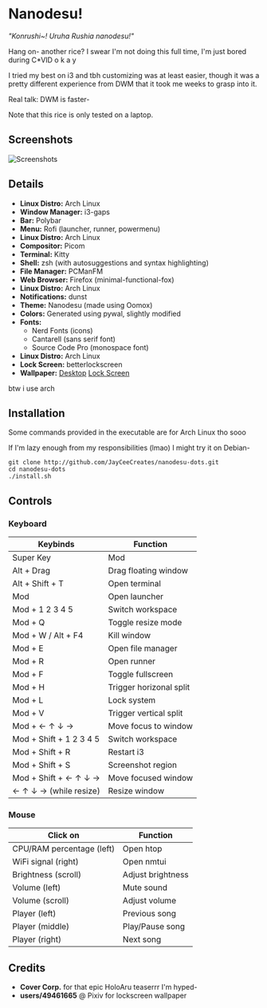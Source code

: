 # Nanodesu!

*"Konrushi~! Uruha Rushia nanodesu!"*

Hang on- another rice? I swear I'm not doing this full time, I'm just bored during C*VID o k a y

I tried my best on i3 and tbh customizing was at least easier, though it was a pretty different experience from DWM that it took me weeks to grasp into it.

Real talk: DWM is faster-

Note that this rice is only tested on a laptop.

## Screenshots

![Screenshots](https://github.com/JayCeeCreates/nanodesu-dots/raw/main/resources/screens.png)

## Details
- **Linux Distro:** Arch Linux
- **Window Manager:** i3-gaps
- **Bar:** Polybar
- **Menu:** Rofi (launcher, runner, powermenu)
- **Linux Distro:** Arch Linux
- **Compositor:** Picom
- **Terminal:** Kitty
- **Shell:** zsh (with autosuggestions and syntax highlighting)
- **File Manager:** PCManFM
- **Web Browser:** Firefox (minimal-functional-fox)
- **Linux Distro:** Arch Linux
- **Notifications:** dunst
- **Theme:** Nanodesu (made using Oomox)
- **Colors:** Generated using pywal, slightly modified
- **Fonts:**
    - Nerd Fonts (icons)
    - Cantarell (sans serif font)
    - Source Code Pro (monospace font)
- **Linux Distro:** Arch Linux
- **Lock Screen:** betterlockscreen
- **Wallpaper:** [Desktop](https://www.youtube.com/watch?v=3RxlzJWWzdY) [Lock Screen](https://www.pixiv.net/en/artworks/80588105)

btw i use arch

## Installation

Some commands provided in the executable are for Arch Linux tho sooo

If I'm lazy enough from my responsibilities (lmao) I might try it on Debian-

```
git clone http://github.com/JayCeeCreates/nanodesu-dots.git
cd nanodesu-dots
./install.sh
```

## Controls

### Keyboard

| Keybinds                | Function                |
| ----------------------- | ----------------------- |
| Super Key               | Mod                     |
| Alt + Drag              | Drag floating window    |
| Alt + Shift + T         | Open terminal           |
| Mod                     | Open launcher           |
| Mod + 1 2 3 4 5         | Switch workspace        |
| Mod + Q                 | Toggle resize mode      |
| Mod + W / Alt + F4      | Kill window             |
| Mod + E                 | Open file manager       |
| Mod + R                 | Open runner             |
| Mod + F                 | Toggle fullscreen       |
| Mod + H                 | Trigger horizonal split |
| Mod + L                 | Lock system             |
| Mod + V                 | Trigger vertical split  |
| Mod + ← ↑ ↓ →           | Move focus to window    |
| Mod + Shift + 1 2 3 4 5 | Switch workspace        |
| Mod + Shift + R         | Restart i3              |
| Mod + Shift + S         | Screenshot region       |
| Mod + Shift + ← ↑ ↓ →   | Move focused window     |
| ← ↑ ↓ → (while resize)  | Resize window           |

### Mouse

| Click on                  | Function          |
| ------------------------- | ----------------- |
| CPU/RAM percentage (left) | Open htop         |
| WiFi signal (right)       | Open nmtui        |
| Brightness (scroll)       | Adjust brightness |
| Volume (left)             | Mute sound        |
| Volume (scroll)           | Adjust volume     |
| Player (left)             | Previous song     |
| Player (middle)           | Play/Pause song   |
| Player (right)            | Next song         |

## Credits
- **Cover Corp.** for that epic HoloAru teaserrr I'm hyped-
- **users/49461665** @ Pixiv for lockscreen wallpaper